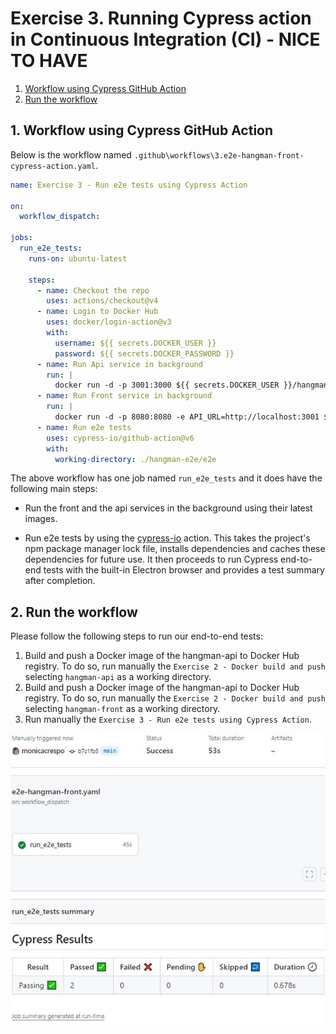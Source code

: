 # Exercise 3. Running Cypress action in Continuous Integration (CI) - NICE TO HAVE
1. [Workflow using Cypress GitHub Action](#e2e)
2. [Run the workflow](#run)

<a name="e2e"></a>
## 1. Workflow using Cypress GitHub Action

Below is the workflow named `.github\workflows\3.e2e-hangman-front-cypress-action.yaml`.

```yaml
name: Exercise 3 - Run e2e tests using Cypress Action
 
on:
  workflow_dispatch:

jobs:
  run_e2e_tests:
    runs-on: ubuntu-latest

    steps:
      - name: Checkout the repo
        uses: actions/checkout@v4
      - name: Login to Docker Hub
        uses: docker/login-action@v3
        with:
          username: ${{ secrets.DOCKER_USER }}
          password: ${{ secrets.DOCKER_PASSWORD }}
      - name: Run Api service in background        
        run: |
          docker run -d -p 3001:3000 ${{ secrets.DOCKER_USER }}/hangman-api:latest           
      - name: Run Front service in background 
        run: |            
          docker run -d -p 8080:8080 -e API_URL=http://localhost:3001 ${{ secrets.DOCKER_USER }}/hangman-front:latest           
      - name: Run e2e tests
        uses: cypress-io/github-action@v6
        with:
          working-directory: ./hangman-e2e/e2e
```

The above workflow has one job named `run_e2e_tests` and it does have the following main steps:

* Run the front and the api services in the background using their latest images.

* Run e2e tests by using the [cypress-io](https://github.com/cypress-io/github-action) action. This takes the project's npm package manager lock file, installs dependencies and caches these dependencies for future use. It then proceeds to run Cypress end-to-end tests with the built-in Electron browser and provides a test summary after completion.

## 2. Run the workflow
Please follow the following steps to run our end-to-end tests:
1. Build and push a Docker image of the hangman-api to Docker Hub registry. To do so, run manually the `Exercise 2 - Docker build and push` selecting `hangman-api` as a working directory. 
2. Build and push a Docker image of the hangman-api to Docker Hub registry. To do so, run manually the `Exercise 2 - Docker build and push` selecting `hangman-front` as a working directory.
3. Run manually the `Exercise 3 - Run e2e tests using Cypress Action`.

![e2e](./images/hangman-front-actions-tab-e2e.JPG)
